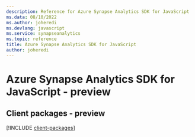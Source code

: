 ```yaml
---
description: Reference for Azure Synapse Analytics SDK for JavaScript
ms.data: 08/10/2022
ms.author: joheredi
ms.devlang: javascript
ms.service: synapseanalytics
ms.topic: reference
title: Azure Synapse Analytics SDK for JavaScript
author: joheredi
---
```

# Azure Synapse Analytics SDK for JavaScript - preview

## Client packages - preview
[!INCLUDE [client-packages](synapse-analytics-client-index.md)]